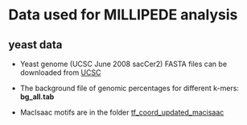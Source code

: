 # Data used for MILLIPEDE analysis

## yeast data

* Yeast genome (UCSC June 2008 sacCer2) FASTA files can be downloaded from [UCSC][genome]

[genome]: http://hgdownload.cse.ucsc.edu/goldenPath/sacCer2/chromosomes/

* The background file of genomic percentages for different k-mers: **bg_all.tab**

* MacIsaac motifs are in the folder [tf\_coord\_updated\_macisaac][motif]

[motif]: tf\_coord\_updated\_macisaac










